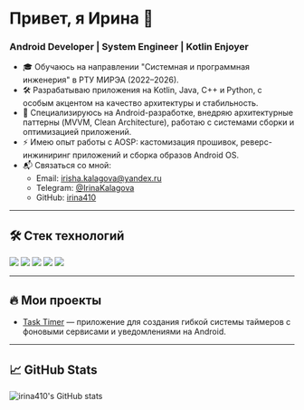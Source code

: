 # Привет, я Ирина 👋

### Android Developer | System Engineer | Kotlin Enjoyer

- 🎓 Обучаюсь на направлении "Системная и программная инженерия" в РТУ МИРЭА (2022–2026).
- 🛠️ Разрабатываю приложения на Kotlin, Java, C++ и Python, с особым акцентом на качество архитектуры и стабильность.
- 📱 Специализируюсь на Android-разработке, внедряю архитектурные паттерны (MVVM, Clean Architecture), работаю с системами сборки и оптимизацией приложений.
- ⚡ Имею опыт работы с AOSP: кастомизация прошивок, реверс-инжиниринг приложений и сборка образов Android OS.
- 📬 Связаться со мной:  
    - Email: irisha.kalagova@yandex.ru  
    - Telegram: [@IrinaKalagova](https://t.me/IrinaKalagova)  
    - GitHub: [irina410](https://github.com/irina410)

---

## 🛠️ Стек технологий

![](https://img.shields.io/badge/Kotlin-0095D5?style=for-the-badge&logo=kotlin&logoColor=white)
![](https://img.shields.io/badge/Android-3DDC84?style=for-the-badge&logo=android&logoColor=white)
![](https://img.shields.io/badge/Java-007396?style=for-the-badge&logo=java&logoColor=white)
![](https://img.shields.io/badge/Docker-2496ED?style=for-the-badge&logo=docker&logoColor=white)
![](https://img.shields.io/badge/Linux-FCC624?style=for-the-badge&logo=linux&logoColor=black)

---

## 🔥 Мои проекты

- [Task Timer](https://github.com/irina410/TaskTimer) — приложение для создания гибкой системы таймеров с фоновыми сервисами и уведомлениями на Android.
<!-- когда появятся другие проекты, сюда добавишь ещё -->

---

## 📈 GitHub Stats

![irina410's GitHub stats](https://github-readme-stats.vercel.app/api?username=irina410&show_icons=true&theme=tokyonight)
